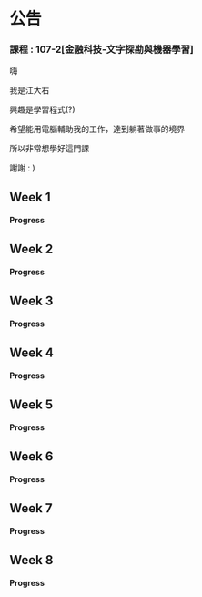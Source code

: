 ﻿# 公告

### 課程 : 107-2[金融科技-文字探勘與機器學習]

嗨

我是江大右

興趣是學習程式(?)

希望能用電腦輔助我的工作，達到躺著做事的境界

所以非常想學好這門課

謝謝 : )

## Week 1

#### Progress

## Week 2

#### Progress

## Week 3

#### Progress

## Week 4

#### Progress

## Week 5

#### Progress

## Week 6

#### Progress

## Week 7

#### Progress

## Week 8

#### Progress